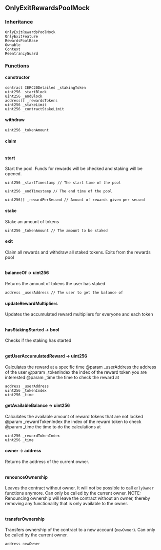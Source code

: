 ## OnlyExitRewardsPoolMock





### Inheritance

```
OnlyExitRewardsPoolMock
OnlyExitFeature
RewardsPoolBase
Ownable
Context
ReentrancyGuard
```


### Functions

#### constructor





```Solidity
contract IERC20Detailed _stakingToken 
uint256 _startBlock 
uint256 _endBlock 
address[] _rewardsTokens 
uint256 _stakeLimit 
uint256 _contractStakeLimit 
```
#### withdraw





```Solidity
uint256 _tokenAmount 
```
#### claim





```Solidity
```
#### start



Start the pool. Funds for rewards will be checked and staking will be opened.


```Solidity
uint256 _startTimestamp // The start time of the pool

uint256 _endTimestamp // The end time of the pool

uint256[] _rewardPerSecond // Amount of rewards given per second
```
#### stake



Stake an amount of tokens


```Solidity
uint256 _tokenAmount // The amount to be staked
```
#### exit



Claim all rewards and withdraw all staked tokens. Exits from the rewards pool

```Solidity
```
#### balanceOf → uint256



Returns the amount of tokens the user has staked


```Solidity
address _userAddress // The user to get the balance of
```
#### updateRewardMultipliers



Updates the accumulated reward multipliers for everyone and each token

```Solidity
```
#### hasStakingStarted → bool



Checks if the staking has started

```Solidity
```
#### getUserAccumulatedReward → uint256



Calculates the reward at a specific time
		@param _userAddress the address of the user
		@param _tokenIndex the index of the reward token you are interested
        @param _time the time to check the reward at

```Solidity
address _userAddress 
uint256 _tokenIndex 
uint256 _time 
```
#### getAvailableBalance → uint256



Calculates the available amount of reward tokens that are not locked
		@param _rewardTokenIndex the index of the reward token to check
		@param _time the time to do the calculations at

```Solidity
uint256 _rewardTokenIndex 
uint256 _time 
```
#### owner → address



Returns the address of the current owner.

```Solidity
```
#### renounceOwnership



Leaves the contract without owner. It will not be possible to call
`onlyOwner` functions anymore. Can only be called by the current owner.
NOTE: Renouncing ownership will leave the contract without an owner,
thereby removing any functionality that is only available to the owner.

```Solidity
```
#### transferOwnership



Transfers ownership of the contract to a new account (`newOwner`).
Can only be called by the current owner.

```Solidity
address newOwner 
```


